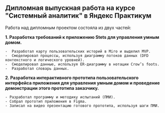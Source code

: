 ## Дипломная выпускная работа на курсе "Системный аналитик" в Яндекс Практикум

Работа над дипломным проектом состояла из двух частей:

**1.  Разработка требований к приложению Stets для управления умным домом.**

    -  Разработал карту пользовательских историй в Miro и выделил MVP.
    -  Смоделировал процессы, используя диаграмму потоков данных (DFD контекстного и логического уровней).
    -  Смоделировал данные, используя ER-диаграмму в нотации Crow’s foots.
    -  Разработал словарь данных.
**2.  Разработка интерактивного прототипа пользовательского интерфейса приложения для управления умным домом и проведение демонстрации этого прототипа заказчику.**

    - Разработал программу и методику испытаний (ПМИ).
    - Собрал прототип приложения в Figma.
    - Записал на видео презентацию готового прототипа, используя шаги ПМИ.
